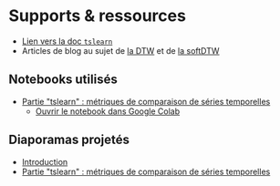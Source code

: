 # Supports & ressources

* [Lien vers la doc `tslearn`](https://tslearn.readthedocs.io)
* Articles de blog au sujet de [la DTW](https://rtavenar.github.io/blog/dtw.html) et de [la softDTW](https://rtavenar.github.io/blog/softdtw.html)

## Notebooks utilisés

* [Partie "tslearn" : métriques de comparaison de séries temporelles](dtw.ipynb) 
    * [Ouvrir le notebook dans Google Colab](https://colab.research.google.com/github/tslearn-team/tutoriel-cap2023/blob/main/docs/assets/dtw.ipynb)

<!-- * [Partie "tslearn" : métriques de comparaison de séries temporelles (Corrigé)](dtw_solution.ipynb) 
    * [Ouvrir le notebook dans Google Colab](https://colab.research.google.com/github/tslearn-team/tutoriel-cap2023/blob/main/docs/assets/dtw_solution.ipynb) -->

## Diaporamas projetés

* [Introduction](intro.pdf)
* [Partie "tslearn" : métriques de comparaison de séries temporelles](dtw.pdf)
